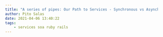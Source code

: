 ```yaml
---
title: "A series of pipes: Our Path to Services - Synchronous vs Asynchronous"
author: Pito Salas
date: 2021-04-06 13:40:22
tags:
    - services soa ruby rails
---
```


